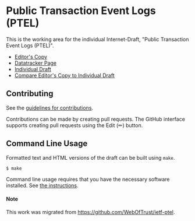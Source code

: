 # Public Transaction Event Logs (PTEL)

This is the working area for the individual Internet-Draft, "Public Transaction Event Logs (PTEL)".

* [Editor's Copy](https://trustoverip.github.io/tswg-ptel-specification/#go.draft-pfeairheller-ptel.html)
* [Datatracker Page](https://datatracker.ietf.org/doc/draft-pfeairheller-ptel)
* [Individual Draft](https://datatracker.ietf.org/doc/html/draft-pfeairheller-ptel)
* [Compare Editor's Copy to Individual Draft](https://trustoverip.github.io/tswg-ptel-specification/#go.draft-pfeairheller-ptel.diff)


## Contributing

See the
[guidelines for contributions](https://github.com/trustoverip/tswg-ptel-specification/blob/main/CONTRIBUTING.md).

Contributions can be made by creating pull requests.
The GitHub interface supports creating pull requests using the Edit (✏) button.


## Command Line Usage

Formatted text and HTML versions of the draft can be built using `make`.

```sh
$ make
```

Command line usage requires that you have the necessary software installed.  See
[the instructions](https://github.com/martinthomson/i-d-template/blob/main/doc/SETUP.md).

#### Note

This work was migrated from https://github.com/WebOfTrust/ietf-ptel.